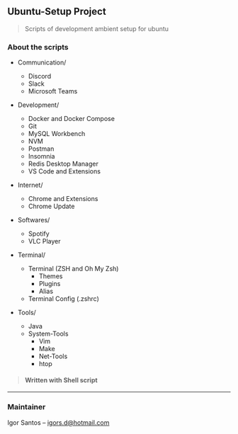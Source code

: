 ## Ubuntu-Setup Project

> Scripts of development ambient setup for ubuntu

### About the scripts
- Communication/
  - Discord
  - Slack
  - Microsoft Teams

- Development/
  - Docker and Docker Compose
  - Git
  - MySQL Workbench
  - NVM
  - Postman
  - Insomnia
  - Redis Desktop Manager
  - VS Code and Extensions

- Internet/
  - Chrome and Extensions
  - Chrome Update

- Softwares/
  - Spotify
  - VLC Player

- Terminal/
  - Terminal (ZSH and Oh My Zsh)  
      - Themes
      - Plugins
      - Alias
  - Terminal Config (.zshrc)

- Tools/
  - Java
  - System-Tools
      - Vim
      - Make
      - Net-Tools
      - htop

> #### Written with Shell script
---

### Maintainer
Igor Santos – igors.d@hotmail.com
